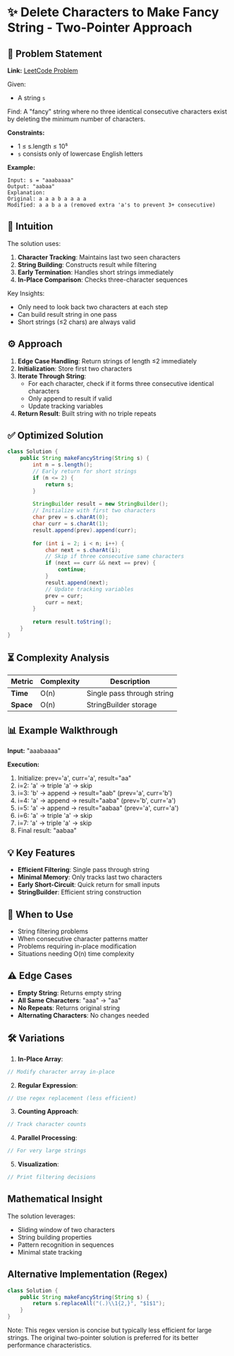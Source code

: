 # ✨ Delete Characters to Make Fancy String - Two-Pointer Approach

## 📜 Problem Statement
**Link:** [LeetCode Problem](https://leetcode.com/problems/delete-characters-to-make-fancy-string/description/?envType=daily-question&envId=2025-07-21)

Given:
- A string `s`

Find:
A "fancy" string where no three identical consecutive characters exist by deleting the minimum number of characters.

**Constraints:**
- 1 ≤ s.length ≤ 10⁵
- `s` consists only of lowercase English letters

**Example:**
```text
Input: s = "aaabaaaa"
Output: "aabaa"
Explanation:
Original: a a a b a a a a
Modified: a a b a a (removed extra 'a's to prevent 3+ consecutive)
```

## 🧠 Intuition
The solution uses:
1. **Character Tracking**: Maintains last two seen characters
2. **String Building**: Constructs result while filtering
3. **Early Termination**: Handles short strings immediately
4. **In-Place Comparison**: Checks three-character sequences

Key Insights:
- Only need to look back two characters at each step
- Can build result string in one pass
- Short strings (≤2 chars) are always valid

## ⚙️ Approach
1. **Edge Case Handling**: Return strings of length ≤2 immediately
2. **Initialization**: Store first two characters
3. **Iterate Through String**:
   - For each character, check if it forms three consecutive identical characters
   - Only append to result if valid
   - Update tracking variables
4. **Return Result**: Built string with no triple repeats

## ✅ Optimized Solution
```java
class Solution {
    public String makeFancyString(String s) {
        int n = s.length();
        // Early return for short strings
        if (n <= 2) {
            return s;
        }
        
        StringBuilder result = new StringBuilder();
        // Initialize with first two characters
        char prev = s.charAt(0);
        char curr = s.charAt(1);
        result.append(prev).append(curr);
        
        for (int i = 2; i < n; i++) {
            char next = s.charAt(i);
            // Skip if three consecutive same characters
            if (next == curr && next == prev) {
                continue;
            }
            result.append(next);
            // Update tracking variables
            prev = curr;
            curr = next;
        }
        
        return result.toString();
    }
}
```

## ⏳ Complexity Analysis
| Metric          | Complexity | Description |
|-----------------|------------|-------------|
| **Time**        | O(n)       | Single pass through string |
| **Space**       | O(n)       | StringBuilder storage |

## 📊 Example Walkthrough
**Input:** "aaabaaaa"

**Execution:**
1. Initialize: prev='a', curr='a', result="aa"
2. i=2: 'a' → triple 'a' → skip
3. i=3: 'b' → append → result="aab" (prev='a', curr='b')
4. i=4: 'a' → append → result="aaba" (prev='b', curr='a')
5. i=5: 'a' → append → result="aabaa" (prev='a', curr='a')
6. i=6: 'a' → triple 'a' → skip
7. i=7: 'a' → triple 'a' → skip
8. Final result: "aabaa"

## 💡 Key Features
- **Efficient Filtering**: Single pass through string
- **Minimal Memory**: Only tracks last two characters
- **Early Short-Circuit**: Quick return for small inputs
- **StringBuilder**: Efficient string construction

## 🚀 When to Use
- String filtering problems
- When consecutive character patterns matter
- Problems requiring in-place modification
- Situations needing O(n) time complexity

## ⚠️ Edge Cases
- **Empty String**: Returns empty string
- **All Same Characters**: "aaa" → "aa"
- **No Repeats**: Returns original string
- **Alternating Characters**: No changes needed

## 🛠 Variations
1. **In-Place Array**:
```java
// Modify character array in-place
```

2. **Regular Expression**:
```java
// Use regex replacement (less efficient)
```

3. **Counting Approach**:
```java
// Track character counts
```

4. **Parallel Processing**:
```java
// For very large strings
```

5. **Visualization**:
```java
// Print filtering decisions
```

## Mathematical Insight
The solution leverages:
- Sliding window of two characters
- String building properties
- Pattern recognition in sequences
- Minimal state tracking

## Alternative Implementation (Regex)
```java
class Solution {
    public String makeFancyString(String s) {
        return s.replaceAll("(.)\\1{2,}", "$1$1");
    }
}
```
Note: This regex version is concise but typically less efficient for large strings. The original two-pointer solution is preferred for its better performance characteristics.